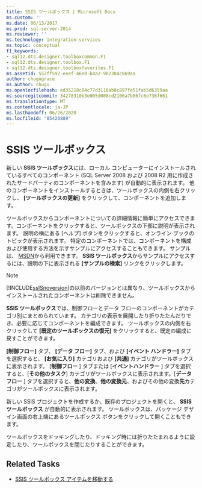 ```yaml
---
title: SSIS ツールボックス | Microsoft Docs
ms.custom: ''
ms.date: 06/13/2017
ms.prod: sql-server-2014
ms.reviewer: ''
ms.technology: integration-services
ms.topic: conceptual
f1_keywords:
- sql12.dts.designer.toolboxcommon.F1
- sql12.dts.designer.toolbox.F1
- sql12.dts.designer.toolboxfavorites.F1
ms.assetid: 552ff592-eeef-46e8-b4a2-9b2384c869aa
author: chugugrace
ms.author: chugu
ms.openlocfilehash: ed35218c84c77d3116ab8c897fe51fab5d6359aa
ms.sourcegitcommit: 34278310b3e005d008cd2106a7b86fc6e736f661
ms.translationtype: MT
ms.contentlocale: ja-JP
ms.lasthandoff: 06/26/2020
ms.locfileid: "85420889"
---
```

# <a name="ssis-toolbox"></a>SSIS ツールボックス
  新しい **SSIS ツールボックス**には、ローカル コンピューターにインストールされているすべてのコンポーネント (SQL Server 2008 および 2008 R2 用に作成されたサードパーティのコンポーネントを含みます) が自動的に表示されます。 他のコンポーネントをインストールするときは、ツールボックスの内側を右クリックし、 **[ツールボックスの更新]** をクリックして、コンポーネントを追加します。  
  
 ツールボックスからコンポーネントについての詳細情報に簡単にアクセスできます。コンポーネントをクリックすると、ツールボックスの下部に説明が表示されます。 説明の横にある [ヘルプ] ボタンをクリックすると、オンライン ブックのトピックが表示されます。 特定のコンポーネントでは、コンポーネントを構成および使用する方法を示すサンプルにアクセスすることもできます。 サンプルは、 [MSDN](https://go.microsoft.com/fwlink/?LinkId=259189)から利用できます。 **SSIS ツールボックス**からサンプルにアクセスするには、説明の下に表示される **[サンプルの検索]** リンクをクリックします。  
  
> [!NOTE]  
>  [!INCLUDE[ssISnoversion](../includes/ssisnoversion-md.md)]の以前のバージョンとは異なり、ツールボックスからインストールされたコンポーネントは削除できません。  
  
 **SSIS ツールボックス**では、制御フローとデータ フローのコンポーネントがカテゴリ別にまとめられています。  カテゴリの表示を展開したり折りたたんだりでき、必要に応じてコンポーネントを編成できます。  ツールボックスの内側を右クリックして **[既定のツールボックスの復元]** をクリックすると、既定の編成に戻すことができます。  
  
 **[制御フロー]** タブ、 **[データ フロー]** タブ、および **[イベント ハンドラー]** タブを選択すると、 **[お気に入り]** カテゴリおよび **[共通]** カテゴリがツールボックスに表示されます。 [**制御フロー** ] タブまたは [**イベントハンドラー** ] タブを選択すると、[**その他のタスク**] カテゴリがツールボックスに表示されます。[**データフロー** ] タブを選択すると、**他の変換**、**他の変換元**、およびその他の変換**先**カテゴリがツールボックスに表示されます。  
  
 新しい SSIS プロジェクトを作成するか、既存のプロジェクトを開くと、 **SSIS ツールボックス** が自動的に表示されます。 ツールボックスは、パッケージ デザイン画面の右上端にあるツールボックス ボタンをクリックして開くこともできます。  
  
 ツールボックスをドッキングしたり、ドッキング時には折りたたまれるように設定したり、ツールボックスを閉じたりすることができます。  
  
## <a name="related-tasks"></a>Related Tasks  
  
-   [SSIS ツールボックス アイテムを移動する](../../2014/integration-services/move-ssis-toolbox-items.md)  
  
  
